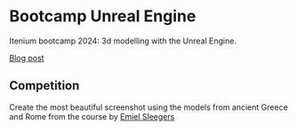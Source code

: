 Bootcamp Unreal Engine
======================

Itenium bootcamp 2024: 3d modelling with the Unreal Engine.

[Blog post](https://itenium.be/blog/design/bootcamp-3d-modelling/)


Competition
-----------

Create the most beautiful screenshot using the models from
ancient Greece and Rome from the course by [Emiel Sleegers](https://www.artstation.com/marketplace/p/8O1qz/large-game-environment-creation-in-depth-tutorial-course-ue5)
